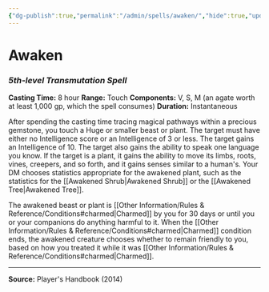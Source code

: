 ```yaml
---
{"dg-publish":true,"permalink":"/admin/spells/awaken/","hide":true,"updated":"2025-08-05T19:49:54.352+01:00"}
---
```


# Awaken
### *5th-level Transmutation Spell*
**Casting Time:** 8 hour
**Range:** Touch
**Components:** V, S, M (an agate worth at least 1,000 gp, which the spell consumes)
**Duration:** Instantaneous

After spending the casting time tracing magical pathways within a precious gemstone, you touch a Huge or smaller beast or plant. The target must have either no Intelligence score or an Intelligence of 3 or less. The target gains an Intelligence of 10. The target also gains the ability to speak one language you know. If the target is a plant, it gains the ability to move its limbs, roots, vines, creepers, and so forth, and it gains senses similar to a human's. Your DM chooses statistics appropriate for the awakened plant, such as the statistics for the [[Awakened Shrub\|Awakened Shrub]] or the [[Awakened Tree\|Awakened Tree]].

The awakened beast or plant is [[Other Information/Rules & Reference/Conditions#charmed\|Charmed]] by you for 30 days or until you or your companions do anything harmful to it. When the [[Other Information/Rules & Reference/Conditions#charmed\|Charmed]] condition ends, the awakened creature chooses whether to remain friendly to you, based on how you treated it while it was [[Other Information/Rules & Reference/Conditions#charmed\|Charmed]].

---
**Source:** Player's Handbook (2014)